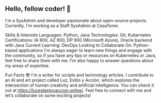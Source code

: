 ## Hello, fellow coder! 👋
I'm a SysAdmin and developer passionate about open-source projects. Currently, I'm working as a Staff SysAdmin at CasaToner.

Skills & Interests
Languages: Python, Java
Technologies: Git, Kubernetes
Certifications: IA 900, AZ 900, DP 900 (Microsoft Azure), Oracle backend with Java
Current Learning: DevOps
Looking to Collaborate On: Python-based applications
I'm always eager to learn new things and engage with the community, so if you have any tips or resources on Kubernetes or Java, feel free to share them with me. I'm also happy to answer questions about my areas of expertise.

Fun Facts 😎
I'm a writer for scripts and technology articles.
I contribute to an AI and art project called Luz, Estilo y Acción, which explores the intersection of human creativity and artificial intelligence. You can check it out at https://lucestextoyaccion.online/.
Feel free to connect with me and let's collaborate on some exciting projects!










